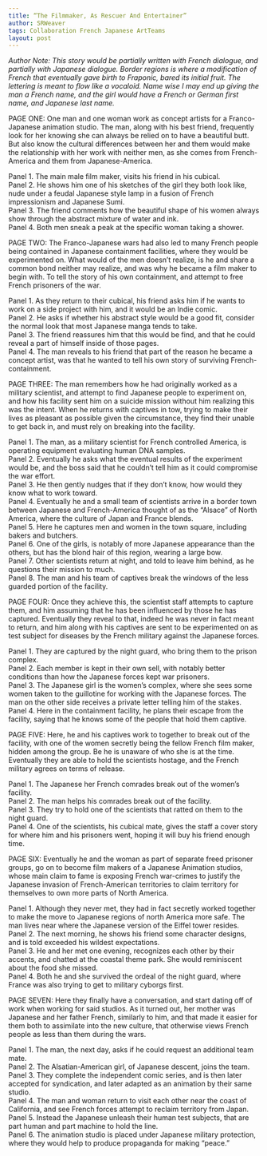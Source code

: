 ```yaml
---
title: “The Filmmaker, As Rescuer And Entertainer”
author: SRWeaver
tags: Collaboration French Japanese ArtTeams
layout: post
---
```

<i>Author Note: This story would be partially written with French dialogue, and partially with Japanese dialogue. Border regions is where a modification of French that eventually gave birth to Fraponic, bared its initial fruit. The lettering is meant to flow like a vocaloid. Name wise I may end up giving the man a French name, and the girl would have a French or German first name, and Japanese last name.</i>

PAGE ONE: One man and one woman work as concept artists for a Franco-Japanese animation studio. The man, along with his best friend, frequently look for her knowing she can always be relied on to have a beautiful butt. But also know the cultural differences between her and them would make the relationship with her work with neither men, as she comes from French-America and them from Japanese-America.

Panel 1. The main male film maker, visits his friend in his cubical.<br />
Panel 2. He shows him one of his sketches of the girl they both look like, nude under a feudal Japanese style lamp in a fusion of French impressionism and Japanese Sumi.<br />
Panel 3. The friend comments how the beautiful shape of his women always show through the abstract mixture of water and ink.<br />
Panel 4. Both men sneak a peak at the specific woman taking a shower.<br />

PAGE TWO: The Franco-Japanese wars had also led to many French people being contained in Japanese containment facilities, where they would be experimented on. What would of the men doesn’t realize, is he and share a common bond neither may realize, and was why he became a film maker to begin with. To tell the story of his own containment, and attempt to free French prisoners of the war.

Panel 1. As they return to their cubical, his friend asks him if he wants to work on a side project with him, and it would be an Indie comic.<br />
Panel 2. He asks if whether his abstract style would be a good fit, consider the normal look that most Japanese manga tends to take.<br />
Panel 3. The friend reassures him that this would be find, and that he could reveal a part of himself inside of those pages.<br />
Panel 4. The man reveals to his friend that part of the reason he became a concept artist, was that he wanted to tell his own story of surviving French-containment.<br />

PAGE THREE: The man remembers how he had originally worked as a military scientist, and attempt to find Japanese people to experiment on, and how his facility sent him on a suicide mission without him realizing this was the intent. When he returns with captives in tow, trying to make their lives as pleasant as possible given the circumstance, they find their unable to get back in, and must rely on breaking into the facility.

Panel 1. The man, as a military scientist for French controlled America, is operating equipment evaluating human DNA samples.<br />
Panel 2. Eventually he asks what the eventual results of the experiment would be, and the boss said that he couldn’t tell him as it could compromise the war effort.<br />
Panel 3. He then gently nudges that if they don’t know, how would they know what to work toward.<br />
Panel 4. Eventually he and a small team of scientists arrive in a border town between Japanese and French-America thought of as the “Alsace” of North America, where the culture of Japan and France blends.<br />
Panel 5. Here he captures men and women in the town square, including bakers and butchers.<br />
Panel 6. One of the girls, is notably of more Japanese appearance than the others, but has the blond hair of this region, wearing a large bow.<br />
Panel 7. Other scientists return at night, and told to leave him behind, as he questions their mission to much.<br />
Panel 8. The man and his team of captives break the windows of the less guarded portion of the facility.<br />

PAGE FOUR: Once they achieve this, the scientist staff attempts to capture them, and him assuming that he has been influenced by those he has captured. Eventually they reveal to that, indeed he was never in fact meant to return, and him along with his captives are sent to be experimented on as test subject for diseases by the French military against the Japanese forces.

Panel 1. They are captured by the night guard, who bring them to the prison complex.<br />
Panel 2. Each member is kept in their own sell, with notably better conditions than how the Japanese forces kept war prisoners.<br />
Panel 3. The Japanese girl is the women’s complex, where she sees some women taken to the guillotine for working with the Japanese forces. The man on the other side receives a private letter telling him of the stakes.<br />
Panel 4. Here in the containment facility, he plans their escape from the facility, saying that he knows some of the people that hold them captive.<br />

PAGE FIVE: Here, he and his captives work to together to break out of the facility, with one of the women secretly being the fellow French film maker, hidden among the group. Be he is unaware of who she is at the time. Eventually they are able to hold the scientists hostage, and the French military agrees on terms of release.

Panel 1. The Japanese her French comrades break out of the women’s facility.<br />
Panel 2. The man helps his comrades break out of the facility.<br />
Panel 3. They try to hold one of the scientists that ratted on them to the night guard.<br />
Panel 4. One of the scientists, his cubical mate, gives the staff a cover story for where him and his prisoners went, hoping it will buy his friend enough time.<br />

PAGE SIX: Eventually he and the woman as part of separate freed prisoner groups, go on to become film makers of a Japanese Animation studios, whose main claim to fame is exposing French war-crimes to justify the Japanese invasion of French-American territories to claim territory for themselves to own more parts of North America.

Panel 1. Although they never met, they had in fact secretly worked together to make the move to Japanese regions of north America more safe. The man lives near where the Japanese version of the Eiffel tower resides.<br />
Panel 2. The next morning, he shows his friend some character designs, and is told exceeded his wildest expectations.<br />
Panel 3. He and her met one evening, recognizes each other by their accents, and chatted at the coastal theme park. She would reminiscent about the food she missed.<br />
Panel 4. Both he and she survived the ordeal of the night guard, where France was also trying to get to military cyborgs first.<br />

PAGE SEVEN: Here they finally have a conversation, and start dating off of work when working for said studios. As it turned out, her mother was Japanese and her father French, similarly to him, and that made it easier for them both to assimilate into the new culture, that otherwise views French people as less than them during the wars.

Panel 1. The man, the next day, asks if he could request an additional team mate.<br />
Panel 2. The Alsatian-American girl, of Japanese descent, joins the team.<br />
Panel 3. They complete the independent comic series, and is then later accepted for syndication, and later adapted as an animation by their same studio.<br />
Panel 4. The man and woman return to visit each other near the coast of California, and see French forces attempt to reclaim territory from Japan.<br />
Panel 5. Instead the Japanese unleash their human test subjects, that are part human and part machine to hold the line.<br />
Panel 6. The animation studio is placed under Japanese military protection, where they would help to produce propaganda for making “peace.”
